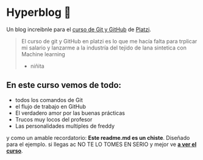 # Hyperblog 💚
Un blog increibnle  para el [curso de Git y GitHub](https://platzi.com/clases/1557-git-github/19977-readmemd-es-una-excelente-practica/) de [Platzi](https://platzi.com/home).
>El curso de git y GitHub en platzi es lo que me hacía falta para trplicar mi salario y lanzarme a la industría del tejido de lana sintetica con Machine learning
>- niñita

## En este curso vemos de todo:
* todos los comandos de Git
* el flujo de trabajo en GitHub
* El verdadero amor por las buenas prácticas
*  Trucos muy locos del profesor
* Las personalidades multiples de freddy

y como un amable recordatorio: **Este readme.md es un chiste**. Diseñado para el ejemplo. si llegas ac NO TE LO TOMES EN SERIO y mejor ve [ **a ver el curso**](https://platzi.com/cursos/git-github/ "a ver el curso").